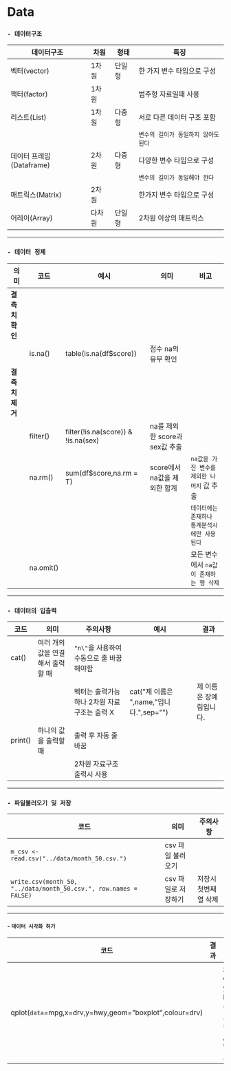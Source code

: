 # Data
### **`- 데이터구조`**
|데이터구조|차원|형태|특징|
|---|---|---|---|
|벡터(vector)|1차원|단일형|한 가지 변수 타입으로 구성
|팩터(factor)|1차원||범주형 자료일때 사용
|리스트(List)|1차원|다중형|서로 다른 데이터 구조 포함
||||`변수의 길이가 동일하지 않아도 된다`
|데이터 프레임(Dataframe)|2차원|다중형|다양한 변수 타입으로 구성
||||`변수의 길이가 동일해야 한다`
|매트릭스(Matrix)|2차원||한가지 변수 타입으로 구성
|어레이(Array)|다차원|단일형|2차원 이상의 매트릭스

---
### **`- 데이터 정제 `**
|의미|코드|예시|의미|비고|
|---|---|---|---|---|
|**결측치 확인**|
||is.na()|table(is.na(df$score))|점수 na의 유무 확인
|**결측치 제거**|
||filter()|filter(!is.na(score)) & !is.na(sex)|na를 제외한 score과 sex값 추출
||na.rm()|sum(df$score,na.rm = T)|score에서 na값을 제외한 합계|`na값을 가진 변수를 제외한 나머지` 값 추출
|||||`데이터에는 존재하나 통계분석시에만 사용된다`|
||na.omit()|||모든 변수에서 `na값이 존재하는 행 삭제`

---
### **`- 데이터의 입출력 `**
|코드|의미|주의사항|예시|결과|
|---|---|---|---|---|
|cat()|여러 개의 값을 연결해서 출력할 때|`"n\"`을 사용하여 수동으로 줄 바꿈 해야함|
|||벡터는 출력가능하나 2차원 자료구조는 출력 X|cat("제 이름은 ",name,"입니다.",sep="")|제 이름은 장예림입니다.
|print()|하나의 값을 출력할 때|출력 후 자동 줄 바꿈
|||2차원 자료구조 출력시 사용
---
### **`- 파일불러오기 및 저장 `**
|코드|의미|주의사항|
|---|---|---|
|`m_csv <- read.csv("../data/month_50.csv.")`|csv 파일 불러오기|
|`write.csv(month_50, "../data/month_50.csv.", row.names = FALSE)`|csv 파일로 저장하기|저장시 첫번째 열 삭제|
---
#### - **`데이터 시각화 하기`**
|코드|결과|해석|비고|
|---|---|---|---|
|qplot(`data`=mpg,x=drv,y=hwy,geom="boxplot",colour=drv)||x축 drv, y축 hwy, 상자 그램 형태 ,drv 별 색 표현